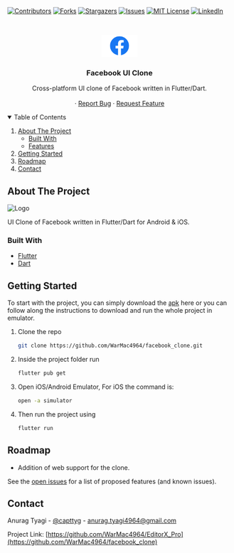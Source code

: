 [![Contributors][contributors-shield]][contributors-url]
[![Forks][forks-shield]][forks-url]
[![Stargazers][stars-shield]][stars-url]
[![Issues][issues-shield]][issues-url]
[![MIT License][license-shield]][license-url]
[![LinkedIn][linkedin-shield]][linkedin-url]

<!-- PROJECT LOGO -->
<br />
<p align="center">
  <a href="https://github.com/WarMac4964/facebook_clone">
    <img src="readme/logo.png" alt="Logo" width="80">
  </a>

  <h3 align="center">Facebook UI Clone</h3>

  <p align="center">
    Cross-platform UI clone of Facebook written in Flutter/Dart.
    <br />
    <br />
    ·
    <a href="https://github.com/WarMac4964/facebook_clone/issues">Report Bug</a>
    ·
    <a href="https://github.com/WarMac4964/facebook_clone/issues">Request Feature</a>
  </p>
</p>

<!-- TABLE OF CONTENTS -->
<details open="open">
  <summary>Table of Contents</summary>
  <ol>
    <li>
      <a href="#about-the-project">About The Project</a>
      <ul>
        <li><a href="#built-with">Built With</a></li>
        <li><a href="#Feature">Features</a></li>
      </ul>
    </li>
    <li>
      <a href="#getting-started">Getting Started</a>
    </li>
    <li><a href="#roadmap">Roadmap</a></li>
    <li><a href="#contact">Contact</a></li>
  </ol>
</details>

<!-- ABOUT THE PROJECT -->

## About The Project

<img src="readme/feature.gif" alt="Logo" width="250" >

UI Clone of Facebook written in Flutter/Dart for Android & iOS.

### Built With

- [Flutter](https://flutter.dev/)
- [Dart](https://dart.dev/)

## Getting Started

To start with the project, you can simply download the [apk]() here or you can follow along the instructions to
download and run the whole project in emulator.

1. Clone the repo
   ```sh
   git clone https://github.com/WarMac4964/facebook_clone.git
   ```
2. Inside the project folder run
   ```sh
   flutter pub get
   ```
3. Open iOS/Android Emulator, For iOS the command is:
   ```sh
   open -a simulator
   ```
4. Then run the project using
   ```sh
   flutter run
   ```

<!-- ROADMAP -->

## Roadmap

- Addition of web support for the clone.

See the [open issues](https://github.com/WarMac4964/facebook_clone/issues) for a list of proposed features (and known issues).

<!-- CONTACT -->

## Contact

Anurag Tyagi - [@capttyg](https://www.instagram.com/capttyg/) - anurag.tyagi4964@gmail.com

Project Link: [https://github.com/WarMac4964/EditorX_Pro](https://github.com/WarMac4964/facebook_clone)

[contributors-shield]: https://img.shields.io/github/contributors/WarMac4964/EditorX_Pro.svg?style=for-the-badge
[contributors-url]: https://github.com/WarMac4964/facebook_clone/graphs/contributors
[forks-shield]: https://img.shields.io/github/forks/WarMac4964/facebook_clone.svg?style=for-the-badge
[forks-url]: https://github.com/WarMac4964/facebook_clone/network/members
[stars-shield]: https://img.shields.io/github/stars/WarMac4964/facebook_clone.svg?style=for-the-badge
[stars-url]: https://github.com/WarMac4964/facebook_clone/stargazers
[issues-shield]: https://img.shields.io/github/issues/WarMac4964/facebook_clone.svg?style=for-the-badge
[issues-url]: https://github.com/WarMac4964/facebook_clone/issues
[license-shield]: https://img.shields.io/github/license/WarMac4964/facebook_clone.svg?style=for-the-badge
[license-url]: https://github.com/WarMac4964/facebook_clone/blob/master/LICENSE.txt
[linkedin-shield]: https://img.shields.io/badge/-LinkedIn-black.svg?style=for-the-badge&logo=linkedin&colorB=555
[linkedin-url]: https://www.linkedin.com/in/anurag-tyagi-395425178/
[project-screenshot]: readme/screenshot.png
